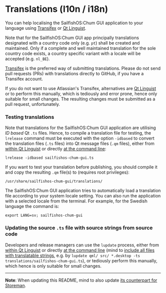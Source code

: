 # Translations (l10n / i18n)

You can help localising the SailfishOS:Chum GUI application to your language using [Transifex](https://app.transifex.com/olf/sailfishos-chum-gui/) or [Qt Linguist](https://doc.qt.io/qt-5/qtlinguist-index.html).

Note that for the SailfishOS:Chum GUI app principally translations designated with a country code only (e.g. `pt`) shall be created and maintained.  Only if a complete and well maintained translation for the sole country code exists, a country specific variant with a locale will be accepted (e.g. `nl_BE`).

[Transifex](https://app.transifex.com/olf/sailfishos-chum-gui/) is the preferred way of submitting translations.  Please do not send pull requests (PRs) with translations directly to GitHub, if you have a Transifex account.

If you do not want to use Atlassian's Transifex, alternatives are [Qt Linguist](https://doc.qt.io/qt-5/linguist-translators.html) or to perform this manually, which is tediously and error prone, hence only suitable for small changes.  The resulting changes must be submitted as a pull request, unfortunately.

### Testing translations

Note that translations for the SailfishOS:Chum GUI application are utilising *ID based* Qt `.ts` files.  Hence, to compile a translation file for testing, the `lrelease` command must be executed with the option `-idbased` to convert the translation files (`.ts` files) into Qt message files (`.qm` files), either from [within Qt Linguist](https://doc.qt.io/qtcreator/creator-editor-external.html) or directly [at the command line](https://doc.qt.io/qt-5/linguist-manager.html):
```
lrelease -idbased sailfishos-chum-gui.ts
```
If you want to test your translation before publishing, you should compile it and copy the resulting `.qm` file(s) to (requires root privileges):
```
/usr/share/sailfishos-chum-gui/translations/
```
The SailfishOS:Chum GUI application tries to automatically load a translation file according to your system locale setting.  You can also run the application with a selected locale from the terminal.  For example, for the Swedish language the command is:
```
export LANG=sv; sailfishos-chum-gui
```

### Updating the source `.ts` file with source strings from source code 

Developers and release managers can use the `lupdate` process, either from [within Qt Linguist](https://doc.qt.io/qtcreator/creator-editor-external.html) or directly [at the command line](https://doc.qt.io/qt-5/linguist-manager.html) (mind to [include all files with translatable strings](https://github.com/storeman-developers/harbour-storeman/pull/431#issuecomment-1659024529), e.g. by `lupdate qml/ src/ *.desktop -ts translations/sailfishos-chum-gui.ts`), or tediously perform this manually, which hence is only suitable for small changes.

---------------------------------------------

**Note**: When updating this README, mind to also update [its counterpart for Storeman](https://github.com/storeman-developers/harbour-storeman/blob/devel/translations/README.md).
